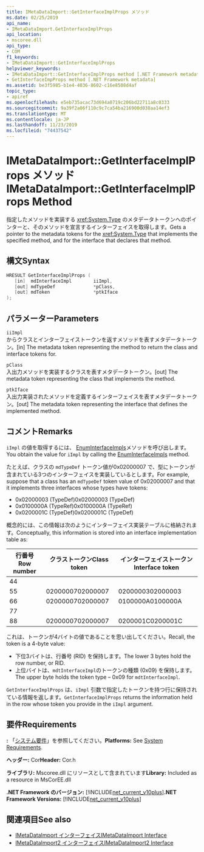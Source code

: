 ```yaml
---
title: IMetaDataImport::GetInterfaceImplProps メソッド
ms.date: 02/25/2019
api_name:
- IMetaDataImport.GetInterfaceImplProps
api_location:
- mscoree.dll
api_type:
- COM
f1_keywords:
- IMetaDataImport::GetInterfaceImplProps
helpviewer_keywords:
- IMetaDataImport::GetInterfaceImplProps method [.NET Framework metadata]
- GetInterfaceImpProps method [.NET Framework metadata]
ms.assetid: be3f5985-b1e4-4036-8602-c16e8508d4af
topic_type:
- apiref
ms.openlocfilehash: e5eb735acac73d694a0719c206bd22711a8c0333
ms.sourcegitcommit: 9a39f2a06f110c9c7ca54ba216900d038aa14ef3
ms.translationtype: MT
ms.contentlocale: ja-JP
ms.lasthandoff: 11/23/2019
ms.locfileid: "74437542"
---
```

# <a name="imetadataimportgetinterfaceimplprops-method"></a><span data-ttu-id="bd90e-102">IMetaDataImport::GetInterfaceImplProps メソッド</span><span class="sxs-lookup"><span data-stu-id="bd90e-102">IMetaDataImport::GetInterfaceImplProps Method</span></span>
<span data-ttu-id="bd90e-103">指定したメソッドを実装する <xref:System.Type> のメタデータトークンへのポインターと、そのメソッドを宣言するインターフェイスを取得します。</span><span class="sxs-lookup"><span data-stu-id="bd90e-103">Gets a pointer to the metadata tokens for the <xref:System.Type> that implements the specified method, and for the interface that declares that method.</span></span>
  
## <a name="syntax"></a><span data-ttu-id="bd90e-104">構文</span><span class="sxs-lookup"><span data-stu-id="bd90e-104">Syntax</span></span>  
  
```cpp  
HRESULT GetInterfaceImplProps (  
   [in]  mdInterfaceImpl        iiImpl,  
   [out] mdTypeDef              *pClass,  
   [out] mdToken                *ptkIface  
);  
```  
  
## <a name="parameters"></a><span data-ttu-id="bd90e-105">パラメーター</span><span class="sxs-lookup"><span data-stu-id="bd90e-105">Parameters</span></span>  
 `iiImpl`  
 <span data-ttu-id="bd90e-106">からクラスとインターフェイストークンを返すメソッドを表すメタデータトークン。</span><span class="sxs-lookup"><span data-stu-id="bd90e-106">[in] The metadata token representing the method to return the class and interface tokens for.</span></span>  
  
 `pClass`  
 <span data-ttu-id="bd90e-107">入出力メソッドを実装するクラスを表すメタデータトークン。</span><span class="sxs-lookup"><span data-stu-id="bd90e-107">[out] The metadata token representing the class that implements the method.</span></span>  
  
 `ptkIface`  
 <span data-ttu-id="bd90e-108">入出力実装されたメソッドを定義するインターフェイスを表すメタデータトークン。</span><span class="sxs-lookup"><span data-stu-id="bd90e-108">[out] The metadata token representing the interface that defines the implemented method.</span></span>  

## <a name="remarks"></a><span data-ttu-id="bd90e-109">コメント</span><span class="sxs-lookup"><span data-stu-id="bd90e-109">Remarks</span></span>

 <span data-ttu-id="bd90e-110">`iImpl` の値を取得するには、 [EnumInterfaceImpls](imetadataimport-enuminterfaceimpls-method.md)メソッドを呼び出します。</span><span class="sxs-lookup"><span data-stu-id="bd90e-110">You obtain the value for `iImpl` by calling the [EnumInterfaceImpls](imetadataimport-enuminterfaceimpls-method.md) method.</span></span>
 
 <span data-ttu-id="bd90e-111">たとえば、クラスの `mdTypeDef` トークン値が0x02000007 で、型にトークンが含まれている3つのインターフェイスを実装しているとします。</span><span class="sxs-lookup"><span data-stu-id="bd90e-111">For example, suppose that a class has an `mdTypeDef` token value of 0x02000007 and that it implements three interfaces whose types have tokens:</span></span> 

- <span data-ttu-id="bd90e-112">0x02000003 (TypeDef)</span><span class="sxs-lookup"><span data-stu-id="bd90e-112">0x02000003 (TypeDef)</span></span>
- <span data-ttu-id="bd90e-113">0x0100000A (TypeRef)</span><span class="sxs-lookup"><span data-stu-id="bd90e-113">0x0100000A (TypeRef)</span></span>
- <span data-ttu-id="bd90e-114">0x0200001C (TypeDef)</span><span class="sxs-lookup"><span data-stu-id="bd90e-114">0x0200001C (TypeDef)</span></span>

<span data-ttu-id="bd90e-115">概念的には、この情報は次のようにインターフェイス実装テーブルに格納されます。</span><span class="sxs-lookup"><span data-stu-id="bd90e-115">Conceptually, this information is stored into an interface implementation table as:</span></span>

| <span data-ttu-id="bd90e-116">行番号</span><span class="sxs-lookup"><span data-stu-id="bd90e-116">Row number</span></span> | <span data-ttu-id="bd90e-117">クラストークン</span><span class="sxs-lookup"><span data-stu-id="bd90e-117">Class token</span></span> | <span data-ttu-id="bd90e-118">インターフェイストークン</span><span class="sxs-lookup"><span data-stu-id="bd90e-118">Interface token</span></span> |
|------------|-------------|-----------------|
| <span data-ttu-id="bd90e-119">4</span><span class="sxs-lookup"><span data-stu-id="bd90e-119">4</span></span>          |             |                 |
| <span data-ttu-id="bd90e-120">5</span><span class="sxs-lookup"><span data-stu-id="bd90e-120">5</span></span>          | <span data-ttu-id="bd90e-121">02000007</span><span class="sxs-lookup"><span data-stu-id="bd90e-121">02000007</span></span>    | <span data-ttu-id="bd90e-122">02000003</span><span class="sxs-lookup"><span data-stu-id="bd90e-122">02000003</span></span>        |
| <span data-ttu-id="bd90e-123">6</span><span class="sxs-lookup"><span data-stu-id="bd90e-123">6</span></span>          | <span data-ttu-id="bd90e-124">02000007</span><span class="sxs-lookup"><span data-stu-id="bd90e-124">02000007</span></span>    | <span data-ttu-id="bd90e-125">0100000A</span><span class="sxs-lookup"><span data-stu-id="bd90e-125">0100000A</span></span>        |
| <span data-ttu-id="bd90e-126">7</span><span class="sxs-lookup"><span data-stu-id="bd90e-126">7</span></span>          |             |                 |
| <span data-ttu-id="bd90e-127">8</span><span class="sxs-lookup"><span data-stu-id="bd90e-127">8</span></span>          | <span data-ttu-id="bd90e-128">02000007</span><span class="sxs-lookup"><span data-stu-id="bd90e-128">02000007</span></span>    | <span data-ttu-id="bd90e-129">0200001C</span><span class="sxs-lookup"><span data-stu-id="bd90e-129">0200001C</span></span>        |

<span data-ttu-id="bd90e-130">これは、トークンが4バイトの値であることを思い出してください。</span><span class="sxs-lookup"><span data-stu-id="bd90e-130">Recall, the token is a 4-byte value:</span></span>

- <span data-ttu-id="bd90e-131">下位3バイトは、行番号 (RID) を保持します。</span><span class="sxs-lookup"><span data-stu-id="bd90e-131">The lower 3 bytes hold the row number, or RID.</span></span>
- <span data-ttu-id="bd90e-132">上位バイトは、`mdtInterfaceImpl`のトークンの種類 (0x09) を保持します。</span><span class="sxs-lookup"><span data-stu-id="bd90e-132">The upper byte holds the token type – 0x09 for `mdtInterfaceImpl`.</span></span>

<span data-ttu-id="bd90e-133">`GetInterfaceImplProps` は、`iImpl` 引数で指定したトークンを持つ行に保持されている情報を返します。</span><span class="sxs-lookup"><span data-stu-id="bd90e-133">`GetInterfaceImplProps` returns the information held in the row whose token you provide in the `iImpl` argument.</span></span> 
  
## <a name="requirements"></a><span data-ttu-id="bd90e-134">要件</span><span class="sxs-lookup"><span data-stu-id="bd90e-134">Requirements</span></span>  
 <span data-ttu-id="bd90e-135">**:** 「[システム要件](../../../../docs/framework/get-started/system-requirements.md)」を参照してください。</span><span class="sxs-lookup"><span data-stu-id="bd90e-135">**Platforms:** See [System Requirements](../../../../docs/framework/get-started/system-requirements.md).</span></span>  
  
 <span data-ttu-id="bd90e-136">**ヘッダー:** Cor</span><span class="sxs-lookup"><span data-stu-id="bd90e-136">**Header:** Cor.h</span></span>  
  
 <span data-ttu-id="bd90e-137">**ライブラリ:** Mscoree.dll にリソースとして含まれています</span><span class="sxs-lookup"><span data-stu-id="bd90e-137">**Library:** Included as a resource in MsCorEE.dll</span></span>  
  
 <span data-ttu-id="bd90e-138">**.NET Framework のバージョン:** [!INCLUDE[net_current_v10plus](../../../../includes/net-current-v10plus-md.md)]</span><span class="sxs-lookup"><span data-stu-id="bd90e-138">**.NET Framework Versions:** [!INCLUDE[net_current_v10plus](../../../../includes/net-current-v10plus-md.md)]</span></span>  
  
## <a name="see-also"></a><span data-ttu-id="bd90e-139">関連項目</span><span class="sxs-lookup"><span data-stu-id="bd90e-139">See also</span></span>

- [<span data-ttu-id="bd90e-140">IMetaDataImport インターフェイス</span><span class="sxs-lookup"><span data-stu-id="bd90e-140">IMetaDataImport Interface</span></span>](../../../../docs/framework/unmanaged-api/metadata/imetadataimport-interface.md)
- [<span data-ttu-id="bd90e-141">IMetaDataImport2 インターフェイス</span><span class="sxs-lookup"><span data-stu-id="bd90e-141">IMetaDataImport2 Interface</span></span>](../../../../docs/framework/unmanaged-api/metadata/imetadataimport2-interface.md)
